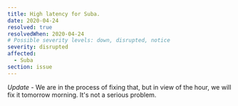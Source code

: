 ```yaml
---
title: High latency for Suba.
date: 2020-04-24
resolved: true 
resolvedWhen: 2020-04-24
# Possible severity levels: down, disrupted, notice
severity: disrupted
affected:
  - Suba
section: issue
---
```


*Update* - We are in the process of fixing that, but in view of the hour, we will fix it tomorrow morning. It's not a serious problem.
